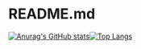 # README.md

[![Anurag's GitHub stats](https://github-readme-stats.vercel.app/api?username=airmomo)](https://github.com/anuraghazra/github-readme-stats)[![Top Langs](https://github-readme-stats.vercel.app/api/top-langs/?username=airmomo&layout=compact)](https://github.com/anuraghazra/github-readme-stats)
